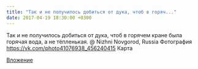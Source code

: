 ```yaml
---
title: "Так и не получилось добиться от дука, чтоб в горяч..."
date: 2017-04-19 18:30:00 +0300
---
```


Так и не получилось добиться от дука, чтоб в горячем кране была горячая вода, а не тёпленькая. @ Nizhni Novgorod, Russia
Фотография
<a class="vk-attach" href="https://vk.com/photo41076938_456240415">https://vk.com/photo41076938_456240415</a>
Карта

<a class="vk-attach" href="https://vk.com/photo41076938_456240415">Вложение</a>

